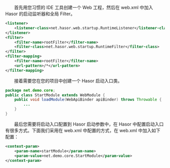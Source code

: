 &emsp;&emsp;首先用您习惯的 IDE 工具创建一个 Web 工程，然后在 web.xml 中加入 Hasor 的启动监听器和全局 Filter。
```xml
<listener>
    <listener-class>net.hasor.web.startup.RuntimeListener</listener-class>
</listener>
<filter>
    <filter-name>rootFilter</filter-name>
    <filter-class>net.hasor.web.startup.RuntimeFilter</filter-class>
</filter>
<filter-mapping>
    <filter-name>rootFilter</filter-name>
    <url-pattern>/*</url-pattern>
</filter-mapping>
```

&emsp;&emsp;接着需要您在您的项目中创建一个 Hasor 启动入口类。
```java
package net.demo.core;
public class StartModule extends WebModule {
    public void loadModule(WebApiBinder apiBinder) throws Throwable {
        ...
    }
}
```

&emsp;&emsp;最后您需要将启动入口配置到 Hasor 启动参数中，在 Hasor 中配置启动入口有很多方式。下面我们采用在 web.xml 中配置的方式，在 web.xml 中加入如下配置：
```xml
<context-param>
    <param-name>startModule</param-name>
    <param-value>net.demo.core.StartModule</param-value>
</context-param>
```